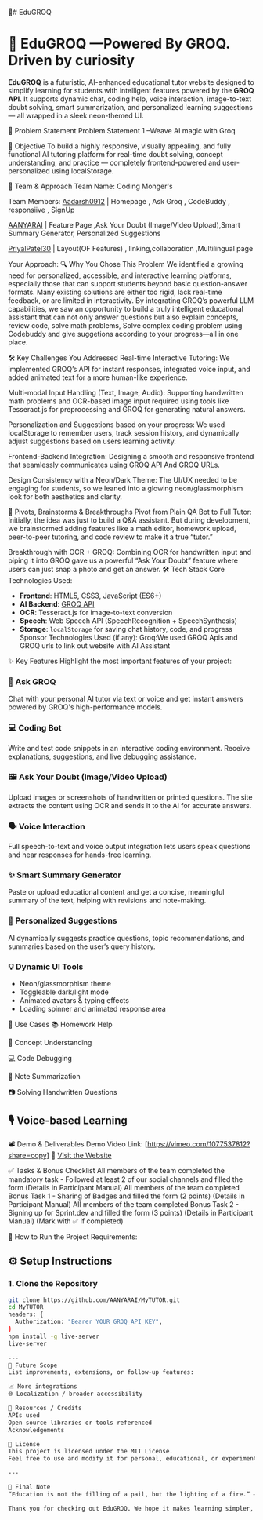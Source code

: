 🚀# EduGROQ
# 🌟 EduGROQ —Powered By GROQ. Driven by curiosity 

**EduGROQ** is a futuristic, AI-enhanced educational tutor website designed to simplify learning for students with intelligent features powered by the **GROQ API**. It supports dynamic chat, coding help, voice interaction, image-to-text doubt solving, smart summarization, and personalized learning suggestions — all wrapped in a sleek neon-themed UI.

📌 Problem Statement
Problem Statement 1 –Weave AI magic with Groq

🎯 Objective
To build a highly responsive, visually appealing, and fully functional AI tutoring platform for real-time doubt solving, concept understanding, and practice — completely frontend-powered and user-personalized using localStorage.

🧠 Team & Approach
Team Name:
Coding Monger's

Team Members:
[Aadarsh0912](https://github.com/Aadarsh0912) | Homepage  , Ask Groq , CodeBuddy , responsiive , SignUp 

[AANYARAI](https://github.com/AANYARAI)  | Feature Page ,Ask Your Doubt (Image/Video Upload),Smart Summary Generator, Personalized Suggestions

[PriyalPatel30](https://github.com/PriyalPatel30) | Layout(OF Features) , linking,collaboration ,Multilingual page

Your Approach:
🔍 Why You Chose This Problem
We identified a growing need for personalized, accessible, and interactive learning platforms, especially those that can support students beyond basic question-answer formats. Many existing solutions are either too rigid, lack real-time feedback, or are limited in interactivity. By integrating GROQ’s powerful LLM capabilities, we saw an opportunity to build a truly intelligent educational assistant that can not only answer questions but also explain concepts, review code, solve math problems,  Solve complex coding problem using Codebuddy  and give suggetions according to your progress—all in one place.

🛠️ Key Challenges You Addressed
Real-time Interactive Tutoring:
We implemented GROQ’s API for instant responses, integrated voice input, and added animated text for a more human-like experience.

Multi-modal Input Handling (Text, Image, Audio):
Supporting handwritten math problems and OCR-based image input required using tools like Tesseract.js for preprocessing and GROQ for generating natural answers.

Personalization and Suggestions based on your progress:
We used localStorage to remember users, track session history, and dynamically adjust suggestions based on users learning activity.

Frontend-Backend Integration:
Designing a smooth and responsive frontend that seamlessly communicates using GROQ API And GROQ URLs.

Design Consistency with a Neon/Dark Theme:
The UI/UX needed to be engaging for students, so we leaned into a glowing neon/glassmorphism look for both aesthetics and clarity.

🔄 Pivots, Brainstorms & Breakthroughs
Pivot from Plain QA Bot to Full Tutor:
Initially, the idea was just to build a Q&A assistant. But during development, we brainstormed adding features like a math editor, homework upload, peer-to-peer tutoring, and code review to make it a true “tutor.”

Breakthrough with OCR + GROQ:
Combining OCR for handwritten input and piping it into GROQ gave us a powerful “Ask Your Doubt” feature where users can just snap a photo and get an answer.
🛠️ Tech Stack
Core Technologies Used:
- **Frontend**: HTML5, CSS3, JavaScript (ES6+)
- **AI Backend**: [GROQ API](https://console.groq.com)
- **OCR**: Tesseract.js for image-to-text conversion
- **Speech**: Web Speech API (SpeechRecognition + SpeechSynthesis)
- **Storage**: `localStorage` for saving chat history, code, and progress
Sponsor Technologies Used (if any):
 Groq:We used GROQ Apis and GROQ urls to link out website with AI Assistant 

✨ Key Features
Highlight the most important features of your project:


### 🤖 Ask GROQ
Chat with your personal AI tutor via text or voice and get instant answers powered by GROQ's high-performance models.

### 💻 Coding Bot
Write and test code snippets in an interactive coding environment. Receive explanations, suggestions, and live debugging assistance.

### 🖼️ Ask Your Doubt (Image/Video Upload)
Upload images or screenshots of handwritten or printed questions. The site extracts the content using OCR and sends it to the AI for accurate answers.

### 🗣️ Voice Interaction
Full speech-to-text and voice output integration lets users speak questions and hear responses for hands-free learning.

### ✨ Smart Summary Generator
Paste or upload educational content and get a concise, meaningful summary of the text, helping with revisions and note-making.

### 🎯 Personalized Suggestions
AI dynamically suggests practice questions, topic recommendations, and summaries based on the user’s query history.

### 💡 Dynamic UI Tools
- Neon/glassmorphism theme
- Toggleable dark/light mode
- Animated avatars & typing effects
- Loading spinner and animated response area

🧪 Use Cases
📚 Homework Help

🧠 Concept Understanding

💻 Code Debugging

📝 Note Summarization

📷 Solving Handwritten Questions

🎙️ Voice-based Learning
---



📽️ Demo & Deliverables
Demo Video Link: [https://vimeo.com/1077537812?share=copy]
🔗 [Visit the Website](https://edu-groq.vercel.app) 

✅ Tasks & Bonus Checklist
 All members of the team completed the mandatory task - Followed at least 2 of our social channels and filled the form (Details in Participant Manual)
 All members of the team completed Bonus Task 1 - Sharing of Badges and filled the form (2 points) (Details in Participant Manual)
 All members of the team completed Bonus Task 2 - Signing up for Sprint.dev and filled the form (3 points) (Details in Participant Manual)
(Mark with ✅ if completed)

🧪 How to Run the Project
Requirements:
## ⚙️ Setup Instructions

### 1. Clone the Repository

```bash
git clone https://github.com/AANYARAI/MyTUTOR.git
cd MyTUTOR
headers: {
  Authorization: "Bearer YOUR_GROQ_API_KEY",
}
npm install -g live-server
live-server

---
🧬 Future Scope
List improvements, extensions, or follow-up features:

📈 More integrations
🌐 Localization / broader accessibility

📎 Resources / Credits
APIs used
Open source libraries or tools referenced
Acknowledgements

📄 License
This project is licensed under the MIT License.
Feel free to use and modify it for personal, educational, or experimental projects.

---

💬 Final Note
“Education is not the filling of a pail, but the lighting of a fire.” — William Butler Yeats

Thank you for checking out EduGROQ. We hope it makes learning simpler, faster, and more fun for everyone! 🚀

